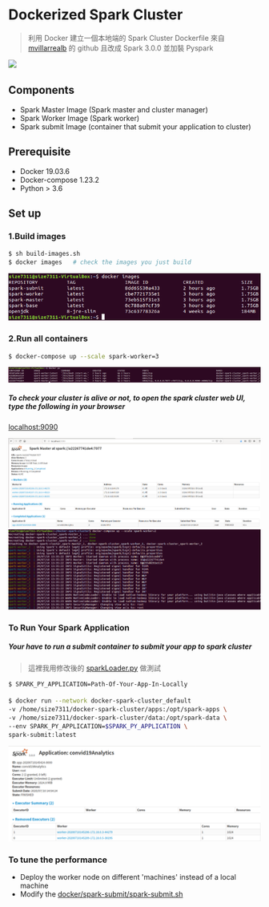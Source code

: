 # Dockerized Spark Cluster

> 利用 Docker 建立一個本地端的 Spark Cluster 
> Dockerfile 來自 [mvillarrealb](https://github.com/mvillarrealb/docker-spark-cluster "link") 的 github 且改成 Spark 3.0.0 並加裝 Pyspark 

<img src="https://spark.apache.org/images/spark-logo-trademark.png">

## Components
  - Spark Master Image (Spark master and cluster manager)
  - Spark Worker Image (Spark worker)
  - Spark submit Image (container that submit your application to cluster)

## Prerequisite
  - Docker 19.03.6
  - Docker-compose 1.23.2
  - Python > 3.6
## Set up
### 1.Build images   
```sh
$ sh build-images.sh
$ docker images   # check the images you just build
```

<img src="https://github.com/LinShien/Dockerized-Spark-Cluster/blob/master/images/docker_images.png">

### 2.Run all containers
```sh
$ docker-compose up --scale spark-worker=3
```
<img src="https://github.com/LinShien/Dockerized-Spark-Cluster/blob/master/images/docker_ps.png">

##### To check your cluster is alive or not, to open the spark cluster web UI, type the following in your browser
[localhost:9090](https:localhost:9090)

<img src="https://github.com/LinShien/Dockerized-Spark-Cluster/blob/master/images/webUI.png">

<img src="https://github.com/LinShien/Dockerized-Spark-Cluster/blob/master/images/spark_master.png">

### To Run Your Spark Application
##### Your have to run a submit container to submit your app to spark cluster 
> 這裡我用修改後的 [sparkLoader.py](https://github.com/LinShien/Covid19-Analytics-With-Spark/blob/master/sparkLoader.py) 做測試
```sh
$ SPARK_PY_APPLICATION=Path-Of-Your-App-In-Locally

$ docker run --network docker-spark-cluster_default 
-v /home/size7311/docker-spark-cluster/apps:/opt/spark-apps \
-v /home/size7311/docker-spark-cluster/data:/opt/spark-data \
--env SPARK_PY_APPLICATION=$SPARK_PY_APPLICATION \ 
spark-submit:latest
```

<img src="https://github.com/LinShien/Dockerized-Spark-Cluster/blob/master/images/result.png">

### To tune the performance
  - Deploy the worker node on different 'machines' instead of a local machine
  - Modify the [docker/spark-submit/spark-submit.sh](https://github.com/LinShien/Dockerized-Spark-Cluster/blob/master/docker/spark-submit/spark-submit.sh)
  
